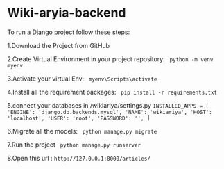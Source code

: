 # Wiki-aryia-backend
 To run a Django project follow these steps:

1.Download the Project from GitHub

2.Create Virtual Environment in your project repository:
` python -m venv myenv`

3.Activate your virtual Env:
` myenv\Scripts\activate`

4.Install all the requirement packages:
` pip install -r requirements.txt`

5.connect your databases in /wikiariya/settings.py
` INSTALLED_APPS = [
'ENGINE': 'django.db.backends.mysql',
        'NAME': 'wikiariya',
        'HOST': 'localhost',
        'USER': 'root',
        'PASSWORD': '',
]
`

6.Migrate all the models:
` python manage.py migrate`

7.Run the project
` python manage.py runserver`

8.Open this url : `http://127.0.0.1:8000/articles/`



